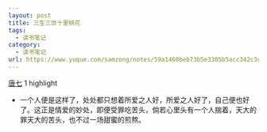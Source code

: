 ```yaml
---
layout: post
title: 三生三世十里桃花
tags:
  - 读书笔记
category:
  - 读书笔记
url: https://www.yuque.com/samzong/notes/59a1460beb73b5e3305b5acc342c3c98
---
```


[唐七](https://www.amazon.cn/s/ref=as_li_ss_tl?_encoding=UTF8\&camp=536\&creative=3132\&field-keywords=%E4%B8%89%E7%94%9F%E4%B8%89%E4%B8%96%E5%8D%81%E9%87%8C%E6%A1%83%E8%8A%B1\&linkCode=ur2\&tag=llll1-23\&url=search-alias%3Dbooks)
1 highlight

- 一个人便是这样了，处处都只想着所爱之人好，所爱之人好了，自己便也好了。这正是情爱的妙处，即便受罪吃苦头，倘若心里头有一个人揣着，天大的罪天大的苦头，也不过一场甜蜜的煎熬。
